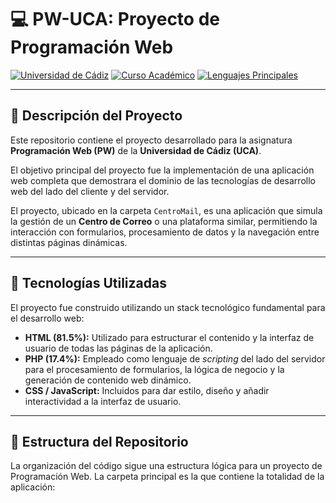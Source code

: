 # 💻 PW-UCA: Proyecto de Programación Web

[![Universidad de Cádiz](https://img.shields.io/badge/Universidad%20de%20C%C3%A1diz-UCA-blue.svg)](https://www.uca.es/)
[![Curso Académico](https://img.shields.io/badge/Curso-2018%2F2019-red.svg)](#)
[![Lenguajes Principales](https://img.shields.io/badge/Lenguajes-HTML%20%7C%20PHP-orange.svg)](#tecnolog%C3%ADas-utilizadas)

---

## 📄 Descripción del Proyecto

Este repositorio contiene el proyecto desarrollado para la asignatura **Programación Web (PW)** de la **Universidad de Cádiz (UCA)**.

El objetivo principal del proyecto fue la implementación de una aplicación web completa que demostrara el dominio de las tecnologías de desarrollo web del lado del cliente y del servidor.

El proyecto, ubicado en la carpeta `CentroMail`, es una aplicación que simula la gestión de un **Centro de Correo** o una plataforma similar, permitiendo la interacción con formularios, procesamiento de datos y la navegación entre distintas páginas dinámicas.

---

## 🚀 Tecnologías Utilizadas

El proyecto fue construido utilizando un stack tecnológico fundamental para el desarrollo web:

* **HTML (81.5%):** Utilizado para estructurar el contenido y la interfaz de usuario de todas las páginas de la aplicación.
* **PHP (17.4%):** Empleado como lenguaje de *scripting* del lado del servidor para el procesamiento de formularios, la lógica de negocio y la generación de contenido web dinámico.
* **CSS / JavaScript:** Incluidos para dar estilo, diseño y añadir interactividad a la interfaz de usuario.

---

## 📂 Estructura del Repositorio

La organización del código sigue una estructura lógica para un proyecto de Programación Web. La carpeta principal es la que contiene la totalidad de la aplicación:

